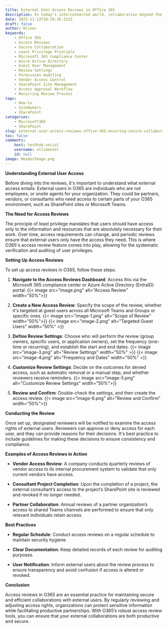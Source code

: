 ```yaml
---
title: External User Access Reviews in Office 365
description: In today’s interconnected world, collaboration beyond the walls of your organization is not just a convenience; it's a necessity. However, with this necessity comes the significant responsibility of managing external user access. Office 365 (O365) offers a comprehensive suite of tools that enable collaboration while helping to ensure that access is secure, appropriate, and compliant with company policies. Access reviews are a critical component of this management. Here’s how to set up and conduct external user access reviews in O365.
date: 2023-11-12T20:19:16.212Z
draft: false
author: Oliver
keywords:
    - Office 365
    - Access Reviews
    - Secure Collaboration
    - Least Privilege Principle
    - Microsoft 365 Compliance Center
    - Azure Active Directory
    - Guest User Management
    - Review Settings
    - Permission Auditing
    - Vendor Access Control
    - SharePoint Site Management
    - Access Approval Workflow
    - Recurring Review Process
tags:
    - How-to
    - SiteOwners
    - SharePoint
categories:
    - Microsoft365
    - SharePoint
slug: external-user-access-reviews-office-365-ensuring-secure-collaboration
toc: false
comments:
    host: techhub.social
    username: ollimenzel
    id: null
image: HeaderImage.png
---
```


**Understanding External User Access**

Before diving into the reviews, it's important to understand what external access entails. External users in O365 are individuals who are not employees, or onsite agents for your organization. They could be partners, vendors, or consultants who need access to certain parts of your O365 environment, such as SharePoint sites or Microsoft Teams.

**The Need for Access Reviews**

The principle of least privilege mandates that users should have access only to the information and resources that are absolutely necessary for their work. Over time, access requirements can change, and periodic reviews ensure that external users only have the access they need. This is where O365's access review feature comes into play, allowing for the systematic verification and auditing of user privileges.

**Setting Up Access Reviews**

To set up access reviews in O365, follow these steps:

1. **Navigate to the Access Reviews Dashboard**: Access this via the Microsoft 365 compliance center or Azure Active Directory (EntraID) portal.
{{< image src="image.png" alt="Access Review" width="50%">}}
   
2. **Create a New Access Review**: Specify the scope of the review, whether it's targeted at guest users across all Microsoft Teams and Groups or specific ones.
{{< image src="image-1.png" alt="Scope of Review" width="50%">}}
{{< image src="image-2.png" alt="Targeted Guest Users" width="50%" >}}

3. **Define Review Settings**: Choose who will perform the review (group owners, specific users, or application owners), set the frequency (one-time or recurring), and establish the start and end dates.
{{< image src="image-3.png" alt="Review Settings" width="50%" >}}
{{< image src="image-4.png" alt="Frequency and Dates" width="50%" >}}

4. **Customize Review Settings**: Decide on the outcomes for denied access, such as automatic removal or a manual step, and whether reviewers receive reminders.
{{< image src="image-5.png" alt="Customize Review Settings" width="50%">}}

5. **Review and Confirm**: Double-check the settings, and then create the access review.
{{< image src="image-6.png" alt="Review and Confirm" width="50%">}}

**Conducting the Review**

Once set up, designated reviewers will be notified to examine the access rights of external users. Reviewers can approve or deny access for each user, and they can provide reasons for their decisions. It's best practice to include guidelines for making these decisions to ensure consistency and compliance.

**Examples of Access Reviews in Action**

- **Vendor Access Review**: A company conducts quarterly reviews of vendor access to its internal procurement system to validate that only current vendors have access.
  
- **Consultant Project Completion**: Upon the completion of a project, the external consultant’s access to the project’s SharePoint site is reviewed and revoked if no longer needed.

- **Partner Collaboration**: Annual reviews of a partner organization’s access to shared Teams channels are performed to ensure that only relevant individuals retain access.

**Best Practices**

- **Regular Schedule**: Conduct access reviews on a regular schedule to maintain security hygiene.
  
- **Clear Documentation**: Keep detailed records of each review for auditing purposes.

- **User Notification**: Inform external users about the review process to ensure transparency and avoid confusion if access is altered or revoked.

**Conclusion**

Access reviews in O365 are an essential practice for maintaining secure and efficient collaborations with external users. By regularly reviewing and adjusting access rights, organizations can protect sensitive information while facilitating productive partnerships. With O365’s robust access review tools, you can ensure that your external collaborations are both productive and secure.
